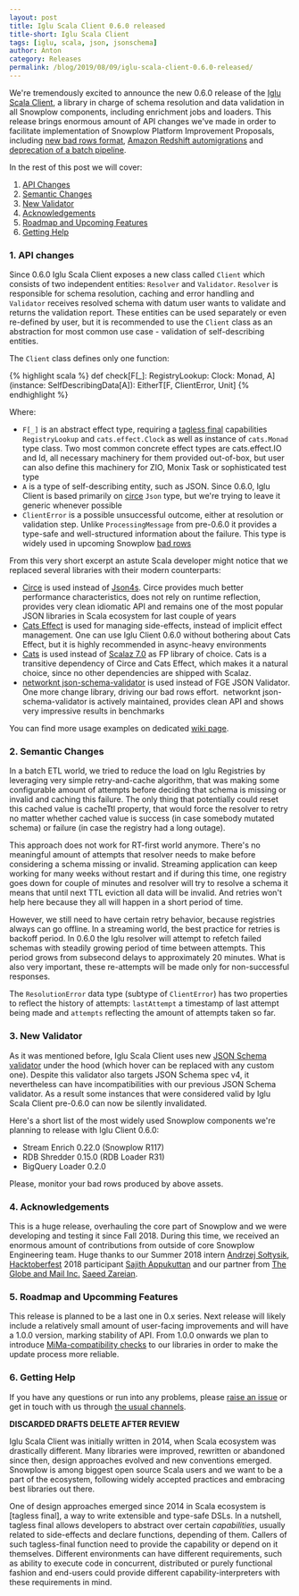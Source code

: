 ```yaml
---
layout: post
title: Iglu Scala Client 0.6.0 released
title-short: Iglu Scala Client
tags: [iglu, scala, json, jsonschema]
author: Anton
category: Releases
permalink: /blog/2019/08/09/iglu-scala-client-0.6.0-released/
---
```


We're tremendously excited to announce the new 0.6.0 release of the [Iglu Scala Client][iglu-scala-client], a library in charge of schema resolution and data validation in all Snowplow components, including enrichment jobs and loaders. This release brings enormous amount of API changes we've made in order to facilitate implementation of Snowplow Platform Improvement Proposals, including [new bad rows format][bad-rows-rfc], [Amazon Redshift automigrations][automigrations-rfc] and [deprecation of a batch pipeline][batch-deprecation-rfc].

In the rest of this post we will cover:

1. [API Changes](#api-changes)
2. [Semantic Changes](#semantic-changes)
3. [New Validator](#new-validator)
4. [Acknowledgements](#acknowledgements)
5. [Roadmap and Upcoming Features](#roadmap)
6. [Getting Help](#help)

<!--more-->

<h3 id="api-changes">1. API changes</h3>

Since 0.6.0 Iglu Scala Client exposes a new class called `Client` which consists of two independent entities: `Resolver` and `Validator`.
`Resolver` is responsible for schema resolution, caching and error handling and `Validator` receives resolved schema with datum user wants to validate and returns the validation report.
These entities can be used separately or even re-defined by user, but it is recommended to use the `Client` class as an abstraction for most common use case - validation of self-describing entities.

The `Client` class defines only one function:

{% highlight scala %}
def check[F[_]: RegistryLookup: Clock: Monad, A](instance: SelfDescribingData[A]): EitherT[F, ClientError, Unit]
{% endhighlight %}

Where:

* `F[_]` is an abstract effect type, requiring a [tagless final][tagless-final] capabilities `RegistryLookup` and `cats.effect.Clock` as well as instance of `cats.Monad` type class. Two most common concrete effect types are cats.effect.IO and Id, all necessary machinery for them provided out-of-box, but user can also define this machinery for ZIO, Monix Task or sophisticated test type
* `A` is a type of self-describing entity, such as JSON. Since 0.6.0, Iglu Client is based primarily on [circe][circe] `Json` type, but we're trying to leave it generic whenever possible
* `ClientError` is a possible unsuccessful outcome, either at resolution or validation step. Unlike `ProcessingMessage` from pre-0.6.0 it provides a type-safe and well-structured information about the failure. This type is widely used in upcoming Snowplow [bad rows][bad-rows-rfc]

From this very short excerpt an astute Scala developer might notice that we replaced several libraries with their modern counterparts:  

* [Circe][circe] is used instead of [Json4s][json4s]. Circe provides much better performance characteristics, does not rely on runtime reflection, provides very clean idiomatic API and remains one of the most popular JSON libraries in Scala ecosystem for last couple of years
* [Cats Effect][cats-effect] is used for managing side-effects, instead of implicit effect management. One can use Iglu Client 0.6.0 without bothering about Cats Effect, but it is highly recommended in async-heavy environments
* [Cats][cats] is used instead of [Scalaz 7.0][scalaz] as FP library of choice. Cats is a transitive dependency of Circe and Cats Effect, which makes it a natural choice, since no other dependencies are shipped with Scalaz.
* [networknt json-schema-validator][networknt-validator] is used instead of FGE JSON Validator. One more change library, driving our bad rows effort.  networknt json-schema-validator is actively maintained, provides clean API and shows very impressive results in benchmarks

You can find more usage examples on dedicated [wiki page][iglu-client-docs].

<h3 id="semantic-changes">2. Semantic Changes</h3>

In a batch ETL world, we tried to reduce the load on Iglu Registries by leveraging very simple retry-and-cache algorithm, that was making some configurable amount of attempts before deciding that schema is missing or invalid and caching this failure.
The only thing that potentially could reset this cached value is cacheTtl property, that would force the resolver to retry no matter whether cached value is success (in case somebody mutated schema) or failure (in case the registry had a long outage).

This approach does not work for RT-first world anymore.
There's no meaningful amount of attempts that resolver needs to make before considering a schema missing or invalid.
Streaming application can keep working for many weeks without restart and if during this time, one registry goes down for couple of minutes and resolver will try to resolve a schema it means that until next TTL eviction all data will be invalid. And retries won't help here because they all will happen in a short period of time. 

However, we still need to have certain retry behavior, because registries always can go offline.
In a streaming world, the best practice for retries is backoff period. In 0.6.0 the Iglu resolver will attempt to refetch failed schemas with steadily growing period of time between attempts.
This period grows from subsecond delays to approximately 20 minutes.
What is also very important, these re-attempts will be made only for non-successful responses.

The `ResolutionError` data type (subtype of `ClientError`) has two properties to reflect the history of attempts: `lastAttempt` a timestamp of last attempt being made and `attempts` reflecting the amount of attempts taken so far.


<h3 id="new-validator">3. New Validator</h3>

As it was mentioned before, Iglu Scala Client uses new [JSON Schema validator][networknt-validator] under the hood (which hover can be replaced with any custom one). Despite this validator also targets JSON Schema spec v4, it nevertheless can have incompatibilities with our previous JSON Schema validator. As a result some instances that were considered valid by Iglu Scala Client pre-0.6.0 can now be silently invalidated.

Here's a short list of the most widely used Snowplow components we're planning to release with Iglu Client 0.6.0:

* Stream Enrich 0.22.0 (Snowplow R117)
* RDB Shredder 0.15.0 (RDB Loader R31)
* BigQuery Loader 0.2.0

Please, monitor your bad rows produced by above assets.


<h3 id="acknowledgements">4. Acknowledgements</h3>

This is a huge release, overhauling the core part of Snowplow and we were developing and testing it since Fall 2018.
During this time, we received an enormous amount of contributions from outside of core Snowplow Engineering team.
Huge thanks to our Summer 2018 intern [Andrzej Sołtysik][andrzej], [Hacktoberfest][hacktoberfest] 2018 participant [Sajith Appukuttan][saj1th] and our partner from [The Globe and Mail Inc.][globe-and-mail] [Saeed Zareian][saeed].


<h3 id="roadmap">5. Roadmap and Upcomming Features</h3>

This release is planned to be a last one in 0.x series.
Next release will likely include a relatively small amount of user-facing improvements and will have a 1.0.0 version, marking stability of API.
From 1.0.0 onwards we plan to introduce [MiMa-compatibility checks][mima] to our libraries in order to make the update process more reliable.


<h3 id="help">6. Getting Help</h3>

If you have any questions or run into any problems, please [raise an issue][issues] or get in touch with us through [the usual channels][talk-to-us].




**DISCARDED DRAFTS DELETE AFTER REVIEW**

Iglu Scala Client was initially written in 2014, when Scala ecosystem was drastically different. Many libraries were improved, rewritten or abandoned since then, design approaches evolved and new conventions emerged. Snowplow is among biggest open source Scala users and we want to be a part of the ecosystem, following widely accepted practices and embracing best libraries out there.

One of design approaches emerged since 2014 in Scala ecosystem is [tagless final], a way to write extensible and type-safe DSLs. In a nutshell, tagless final allows developers to abstract over certain _capabilities_, usually related to side-effects and declare functions, depending of them. Callers of such tagless-final function need to provide the capability or depend on it themselves. Different environments can have different requirements, such as ability to execute code in concurrent, distributed or purely functional fashion and end-users could provide different capability-interpreters with these requirements in mind.


[batch-deprecation-rfc]: https://discourse.snowplowanalytics.com/t/rfc-making-the-snowplow-pipeline-real-time-end-to-end-and-deprecating-support-for-batch-processing-modules/3018
[automigrations-rfc]: https://discourse.snowplowanalytics.com/t/redshift-automatic-table-migrations-rfc/2555
[bad-rows-rfc]: https://discourse.snowplowanalytics.com/t/a-new-bad-row-format/2558

[circe]: https://github.com/circe/circe
[json4s]: http://json4s.org/
[cats-effect]: https://typelevel.org/cats-effect/
[cats]: https://typelevel.org/cats/
[scalaz]: https://scalaz.github.io/7/
[networknt-validator]: https://github.com/networknt/json-schema-validator/

[tagless-final]: https://scalac.io/tagless-final-pattern-for-scala-code/
[mima]: https://github.com/lightbend/mima
[iglu-scala-client]: https://github.com/snowplow/iglu-scala-client/
[iglu-client-docs]: https://github.com/snowplow/iglu/wiki/Scala-client

[andrzej]: https://github.com/asoltysik
[hacktoberfest]: https://hacktoberfest.digitalocean.com/
[saj1th]: https://github.com/saj1th
[saeed]: https://github.com/szareiangm
[globe-and-mail]: https://www.theglobeandmail.com/

[issues]: https://github.com/snowplow/snowplow/iglu-scala-client/issues
[talk-to-us]: https://github.com/snowplow/snowplow/wiki/Talk-to-us
